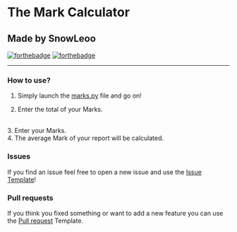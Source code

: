 # The Mark Calculator
 

## Made by SnowLeoo


[![forthebadge](https://forthebadge.com/images/badges/built-with-love.svg)](https://forthebadge.com)
[![forthebadge](https://forthebadge.com/images/badges/made-with-python.svg)](https://forthebadge.com)

---

### How to use?

1. Simply launch the [marks.py](marks.py) file and go on!

2. Enter the total of your Marks.
<br>
3. Enter your Marks.
<br>
4. The average Mark of your report will be calculated.


### Issues

If you find an issue feel free to open a new issue and use the [Issue Template](.github/ISSUE_TEMPLATE/bug_report.md)!


### Pull requests

If you think you fixed something or want to add a new feature you can use the [Pull request](.github/pull_request_template.md) Template.